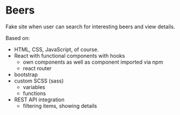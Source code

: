 # Beers

Fake site when user can search for interesting beers and view details.

Based on:
- HTML, CSS, JavaScript, of course.
- React with functional components with hooks
    - own components as well as component imported via npm
    - react router
- bootstrap
- custom SCSS (sass)
    - variables
    - functions
- REST API integration
    - filtering items, showing details
